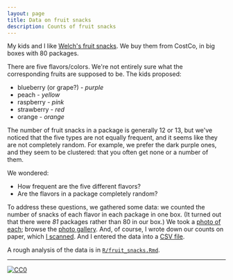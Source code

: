 ```yaml
---
layout: page
title: Data on fruit snacks
description: Counts of fruit snacks
---
```


My kids and I like
[Welch's fruit snacks](http://www.welchsfruitsnacks.com/). We buy them
from CostCo, in big boxes with 80 packages.

There are five flavors/colors. We're not entirely sure what the
corresponding fruits are supposed to be. The kids proposed:

- blueberry (or grape?) - _purple_
- peach - _yellow_
- raspberry - _pink_
- strawberry - _red_
- orange - _orange_

The number of fruit snacks in a package is generally 12 or 13, but
we've noticed that the five types are not equally frequent, and it
seems like they are not completely random.  For example, we prefer the
dark purple ones, and they seem to be clustered: that you often get
none or a number of them.

We wondered:

- How frequent are the five different flavors?
- Are the flavors in a package completely random?

To address these questions, we gathered some data: we counted the
number of snacks of each flavor in each package in one box. (It turned
out that there were _81_ packages rather than 80 in our box.) We took
a
[photo of each](https://github.com/kbroman/FruitSnacks/tree/master/Photos);
browse the
[photo gallery](https://github.com/kbroman/FruitSnacks/blob/master/PhotoGallery.md). And,
of course, I wrote down our counts on paper, which
[I scanned](Data/fruit_snacks_scanned.pdf). And I entered the data
into a [CSV file](Data/fruit_snacks.csv).

A rough analysis of the data is in
[`R/fruit_snacks.Rmd`](R/fruit_snacks.Rmd).

---

[![CC0](http://i.creativecommons.org/p/zero/1.0/88x31.png)](http://creativecommons.org/publicdomain/zero/1.0/)
